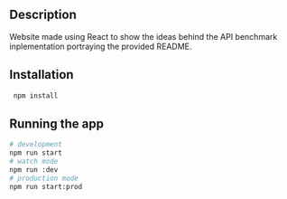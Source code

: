 ## Description

Website made using React to show the ideas behind the API benchmark inplementation portraying the provided README.

## Installation

```bash
 npm install
```

## Running the app

```bash
# development
npm run start
# watch mode
npm run :dev
# production mode
npm run start:prod
```

